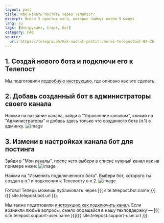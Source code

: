 ```yaml
---
layout: post
title: Как начать постить через Телепост?
excerpt: Всего 3 простых шага, которые займут около 5 минут
lang: ru
tags: [Инструкция, Старт, Бот]
category: FAQ
source:
  url: https://telegra.ph/Kak-nachat-postit-cherez-Telepostbot-04-26
---
```


## 1. Создай нового бота и подключи его к Телепост

Мы подготовили [подробную инструкцию](2019-04-26-personal-bot-for-telepost.md), где описано как это сделать.

## 2. Добавь созданный бот в администраторы своего канала

Нажми на название канала, зайди в "Управление каналом", кликай на "Администраторы" и добавь здесь только что созданного бота (п.1) в админку.
![image](https://user-images.githubusercontent.com/24430718/106378979-c16a4980-63b9-11eb-9721-3233b19b308d.png)

## 3. Измени в настройках канала бот для постинга

Зайди в "Мои каналы", после чего выбери в списке нужный канал как на примере ниже:
![image](https://user-images.githubusercontent.com/24430718/106379002-f6769c00-63b9-11eb-86ff-53510a2fc498.png)

Нажми на "Изменить подключенного бота". Выбери бот, которого ты создал в п.1 и подключил к Телепосту в п.2.
![image](https://user-images.githubusercontent.com/24430718/106379045-54a37f00-63ba-11eb-97f7-27f0e7da55cb.png)

Готово! Теперь можешь публиковать через [{{ site.telepost.bot.name }}]({{ site.telepost.bot.url }}).

Мы также подготовили [инструкцию как подключить канал](2019-04-26-add-channel-in-telepostbot.md).
Если возникли любые вопросы, смело обращайся в нашу техподдержку — [{{ site.telepost.support-user.name }}]({{ site.telepost.support-user.url }}).
